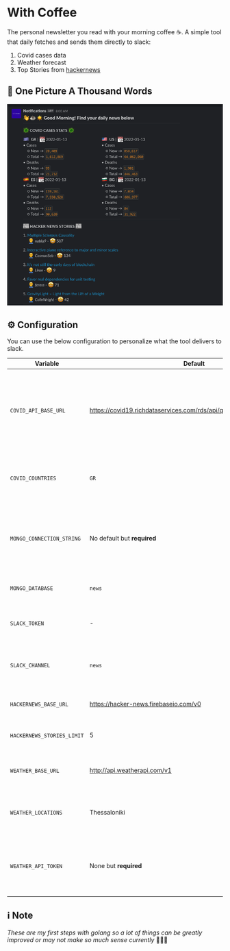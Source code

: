 # With Coffee

The personal newsletter you read with your morning coffee ☕️. A simple tool that daily fetches and sends them directly to slack:
1. Covid cases data
2. Weather forecast
3. Top Stories from [hackernews](https://news.ycombinator.com/)

## 🌉 One Picture A Thousand Words

![](images/snapshot.png)

## ⚙️ Configuration

You can use the below configuration to personalize what the tool delivers to slack.

Variable | Default | Description
---------|---------|------------
`COVID_API_BASE_URL` | https://covid19.richdataservices.com/rds/api/query/int/jhu_country/select | This was added in case the base url will changed from the other side. The data structure is more or less hard coded.
`COVID_COUNTRIES` | `GR` | Comma seperated list of [iso3166](https://en.wikipedia.org/wiki/ISO_3166-1_alpha-2) country codes to fetch data.
`MONGO_CONNECTION_STRING` | No default but **required** | The connection string for the mongo cluster to cache data. *I plan to make this optional*
`MONGO_DATABASE` | `news` | The database to cache the data
`SLACK_TOKEN` | - | **Required**. The slack app token to post to slack.
`SLACK_CHANNEL` | `news` | The channel to post the newsletter on slack. Make sure it exists!
`HACKERNEWS_BASE_URL` | https://hacker-news.firebaseio.com/v0 | The base url to fetch hackenews posts
`HACKERNEWS_STORIES_LIMIT` | 5 | Amount hackenews stories to pull.
`WEATHER_BASE_URL` | http://api.weatherapi.com/v1 | The base url of the weather api. [WeatherApi](https://www.weatherapi.com/) is used
`WEATHER_LOCATIONS` | Thessaloniki | Comma separated list of locations to pull weather forecast for.
`WEATHER_API_TOKEN` | None but **required** | The api token to authenticate to the weather api. Grab one by registering [here](https://www.weatherapi.com/signup.aspx)


## ℹ️ Note

_These are my first steps with golang so a lot of things can be greatly improved or may not make so much sense currently_ 🤷🏽‍♂️

